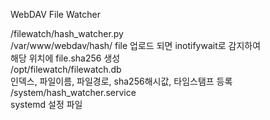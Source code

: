 WebDAV File Watcher

/filewatch/hash_watcher.py  
/var/www/webdav/hash/ file 업로드 되면 inotifywait로 감지하여  
해당 위치에 file.sha256 생성  
/opt/filewatch/filewatch.db  
인덱스, 파일이름, 파일경로, sha256해시값, 타임스탬프 등록  
/system/hash_watcher.service  
systemd 설정 파일  
